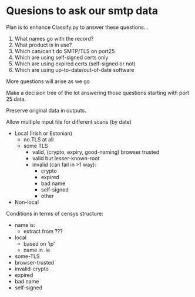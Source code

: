 # Quesions to ask our smtp data

Plan is to enhance Classify.py to answer these questions...

1. What names go with the record? 
1. What product is in use?
1. Which can/can't do SMTP/TLS on port25
1. Which are using self-signed certs only
1. Which are using expired certs (self-signed or not)
1. Which are using up-to-date/out-of-date software

More questions will arise as we go

Make a decision tree of the lot answering those questions
starting with port 25 data. 

Preserve original data in outputs.

Allow multiple input file for different scans (by date)

- Local (Irish or Estonian)
	- no TLS at all
	- some TLS
		- valid, (crypto, expiry, good-naming) browser trusted
		- valid but lesser-known-root
		- invalid (can fail in >1 way):
			- crypto
			- expired
			- bad name
			- self-signed
			- other
- Non-local

Conditions in terms of censys structure:

- name is:
	- extract from ???
- local
	- based on 'ip'
	- name in .ie
- some-TLS
- browser-trusted
- invalid-crypto
- expired
- bad name
- self-signed

